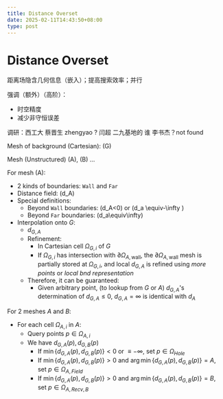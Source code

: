 ```yaml
---
title: Distance Overset
date: 2025-02-11T14:43:50+08:00
type: post
---
```


# Distance Overset

距离场隐含几何信息（嵌入）；提高搜索效率；并行

强调（额外）（高阶）：
- 时空精度
- 减少非守恒误差

调研：西工大 蔡晋生 zhengyao ?
    闫超
    二九基地的 谁
    李书杰？not found 

Mesh of background (Cartesian): \(G\)

Mesh (Unstructured) \(A\), \(B\) ...

For mesh \(A\):

- 2 kinds of boundaries: `Wall` and `Far`
- Distance field: \(d_A\)
- Special definitions:
  - Beyond `Wall` boundaries: \(d_A<0\) or \(d_a \equiv-\infty \)
  - Beyond `Far` boundaries: \(d_a\equiv\infty\)
- Interpolation onto $G$:
  - $d_{G,A}$
  - Refinement:
    - In Cartesian cell $\Omega_{G,i}$ of $G$
    - If $\Omega_{G,i}$ has intersection with $\partial \Omega_{A,\text{wall}}$, the $\partial \Omega_{A,\text{wall}}$ mesh is partially stored at $\Omega_{G,i}$, and local $d_{G,A}$ is refined using *more points* or *local bnd representation*
  - Therefore, it can be guaranteed:
    - Given arbitrary point, (to lookup from $G$ or $A$) $d_{G,A}$'s determination of $d_{G,A}\leq0$, $d_{G,A}=\infty$ is identical with $d_A$


For 2 meshes $A$ and $B$:

- For each cell $\Omega_{A,i}$ in $A$:
  - Query points $p \in \Omega_{A,i}$
  - We have $d_{G,A}(p),d_{G,B}(p)$
    - If $\min\{d_{G,A}(p),d_{G,B}(p)\} < 0 \text{ or } \equiv -\infty$, set $p\in\Omega_{Hole}$
    - If $\min\{d_{G,A}(p),d_{G,B}(p)\} > 0$ and $\arg\min\{d_{G,A}(p),d_{G,B}(p)\} = A$, set $p\in\Omega_{A,Field}$
    - If $\min\{d_{G,A}(p),d_{G,B}(p)\} > 0$ and $\arg\min\{d_{G,A}(p),d_{G,B}(p)\} = B$, set $p\in\Omega_{A,Recv,B}$




